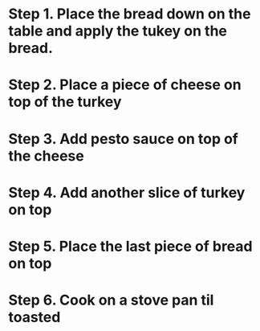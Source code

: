 # Step 1. Place the bread down on the table and apply the tukey on the bread.
# Step 2. Place a piece of cheese on top of the turkey
# Step 3. Add pesto sauce on top of the cheese
# Step 4. Add another slice of turkey on top
# Step 5. Place the last piece of bread on top
# Step 6. Cook on a stove pan til toasted